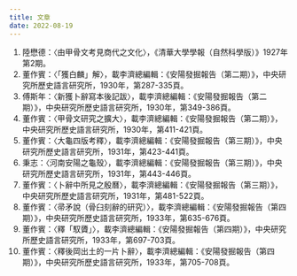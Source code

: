 ```yaml
---
title: 文章
date: 2022-08-19
---
```

1. 陸懋德：〈由甲骨文考見商代之文化〉，《清華大學學報（自然科學版）》1927年第2期。
2. 董作賓：〈「獲白麟」解〉，載李濟總編輯：《安陽發掘報告（第二期）》，中央研究所歷史語言研究所，1930年，第287-335頁。
3. 傅斯年：〈新獲卜辭寫本後記跋〉，載李濟總編輯：《安陽發掘報告（第二期）》，中央研究所歷史語言研究所，1930年，第349-386頁。
4. 董作賓：〈甲骨文研究之擴大〉，載李濟總編輯：《安陽發掘報告（第二期）》，中央研究所歷史語言研究所，1930年，第411-421頁。
5. 董作賓：〈大龜四版考釋〉，載李濟總編輯：《安陽發掘報告（第三期）》，中央研究所歷史語言研究所，1931年，第423-441頁。
6. 秉志：〈河南安陽之龜殼〉，載李濟總編輯：《安陽發掘報告（第三期）》，中央研究所歷史語言研究所，1931年，第443-446頁。
7. 董作賓：〈卜辭中所見之殷曆〉，載李濟總編輯：《安陽發掘報告（第三期）》，中央研究所歷史語言研究所，1931年，第481-522頁。
8. 董作賓：〈帚矛說（骨臼刻辭的研究）〉，載李濟總編輯：《安陽發掘報告（第四期）》，中央研究所歷史語言研究所，1933年，第635-676頁。
9. 董作賓：〈釋「馭贗」〉，載李濟總編輯：《安陽發掘報告（第四期）》，中央研究所歷史語言研究所，1933年，第697-703頁。
10. 董作賓：〈釋後岡出土的一片卜辭〉，載李濟總編輯：《安陽發掘報告（第四期）》，中央研究所歷史語言研究所，1933年，第705-708頁。